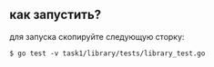 ## как запустить?

для запуска скопируйте следующую сторку:

```
$ go test -v task1/library/tests/library_test.go
```
